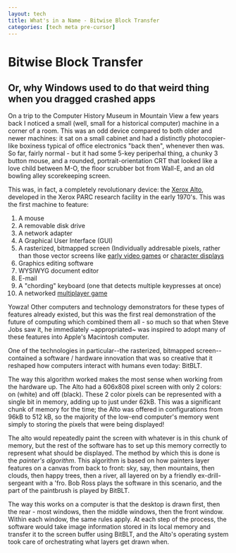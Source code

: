 ```yaml
---
layout: tech
title: What's in a Name - Bitwise Block Transfer
categories: [tech meta pre-cursor]
---
```



Bitwise Block Transfer
====

Or, why Windows used to do that weird thing when you dragged crashed apps
----

On a trip to the Computer History Museum in Mountain View a few years back I noticed a small (well, small for a historical computer) machine in a corner of a room. This was an odd device compared to both older and newer machines: it sat on a small cabinet and had a distinctly photocopier-like boxiness typical of office electronics "back then", whenever then was. So far, fairly normal - but it had some 5-key periperhal thing, a chunky 3 button mouse, and a rounded, portrait-orientation CRT that looked like a love child between M-O, the floor scrubber bot from Wall-E, and an old bowling alley scorekeeping screen.

This was, in fact, a completely revolutionary device: the [Xerox Alto](https://en.wikipedia.org/wiki/Xerox_Alto), developed in the Xerox PARC research facility in the early 1970's. This was the first machine to feature:

1. A mouse
1. A removable disk drive
1. A network adapter
1. A Graphical User Interface (GUI)
1. A rasterized, bitmapped screen (Individually addresable pixels, rather than those vector screens like [early video games](https://upload.wikimedia.org/wikipedia/en/1/13/Asteroi1.png) or [character displays](https://en.wikipedia.org/wiki/Computer_terminal#/media/File:DEC_VT100_terminal_transparent.png)
1. Graphics editing software
1. WYSIWYG document editor
1. E-mail
1. A "chording" keyboard (one that detects multiple keypresses at once)
1. A networked [multiplayer game](https://en.wikipedia.org/wiki/Alto_Trek)

Yowza! Other computers and technology demonstrators for these types of features already existed, but this was the first real demonstration of the future of computing which combined them all - so much so that when Steve Jobs saw it, he immediately ~appropriated~ was inspired to adopt many of these features into Apple's Macintosh computer.

One of the technologies in particular--the rasterized, bitmapped screen--contained a software / hardware innovation that was so creative that it reshaped how computers interact with humans even today: BitBLT.

The way this algorithm worked makes the most sense when working from the hardware up. The Alto had a 606x808 pixel screen with only 2 colors: on (white) and off (black). These 2 color pixels can be represented with a single bit in memory, adding up to just under 62kB. This was a significant chunk of memory for the time; the Alto was offered in configurations from 96kB to 512 kB, so the majority of the low-end computer's memory went simply to storing the pixels that were being displayed!

The alto would repeatedly paint the screen with whatever is in this chunk of memory, but the rest of the software has to set up this memory correctly to represent what should be displayed. The method by which this is done is the _painter's algorithm_. This algorithm is based on how painters layer features on a canvas from back to front: sky, say, then mountains, then clouds, then happy trees, then a river, all layered on by a friendly ex-drill-sergeant with a 'fro. Bob Ross plays the software in this scenario, and the part of the paintbrush is played by BitBLT.

The way this works on a computer is that the desktop is drawn first, then the rear - most windows, then the middle windows, then the front window. Within each window, the same rules apply. At each step of the process, the software would take image information stored in its local memory and transfer it to the screen buffer using BitBLT, and the Alto's operating system took care of orchestrating what layers get drawn when.
